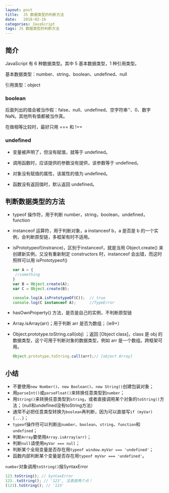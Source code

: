 ```yaml
---
layout: post
title:  JS 数据类型的判断方法
date:   2018-02-16
categories: JavaScript
tags: JS 数据类型的判断方法
---
```


## 简介

JavaScript 有 6 种数据类型。其中 5 基本数据类型，1 种引用类型。

基本数据类型：number、string、boolean、undefined、null

引用类型：object

### boolean

后面列出的值会被当作假：false、null、undefined、空字符串''、0、数字NaN。其他所有值都被当作真。

在做相等比较时，最好只用 === 和 !==

### undefined

- 变量被声明了，但没有赋值，就等于 undefined。
- 调用函数时，应该提供的参数没有提供，该参数等于 undefined。


- 对象没有赋值的属性，该属性的值为 undefined。
- 函数没有返回值时，默认返回 undefined。



## 判断数据类型的方法

- typeof 操作符，用于判断 number，string，boolean，undefined，function

- instanceof 运算符，用于判断对象，a instanceof b，a 是否是 b 的一个实例，会判断原型链，多框架有时不适用。

- isPrototypeof(instrance)，区别于instanceof，就是当用 Object.create() 来创建新实例，又没有重新制定 constructors 时，instanceof 会出错，而这时照样可以用 isPrototypeof()

  ```javascript
  var A = {
   //something
  }
  var B = Object.create(A);
  var C = Object.create(B);

  console.log(A.isPrototypeOf(C));  // true
  console.log(C instanceof A);      //TypeError
  ```

- hasOwnProperty() 方法，是否是自己的实例，不判断原型链

- Array.isArray(arr)；用于判断 arr 是否为数组；（ie9+）

- Object.prototype.toString.call(obj) ；返回 [Object class]，class 是 obj 的数据类型，这个可用于判断对象的数据类型，例如 arr 是一个数组。跨框架可用。

  ```javascript
  Object.prototype.toString.call(arr);// [object Array]
  ```




## 小结

- 不要使用`new Number()`、`new Boolean()`、`new String()`创建包装对象；
- 用`parseInt()`或`parseFloat()`来转换任意类型到`number`；
- 用`String()`来转换任意类型到`string`，或者直接调用某个对象的`toString()`方法；（null和undefined没有toString方法）
- 通常不必把任意类型转换为`boolean`再判断，因为可以直接写`if (myVar) {...}`；
- `typeof`操作符可以判断出`number`、`boolean`、`string`、`function`和`undefined`；
- 判断`Array`要使用`Array.isArray(arr)`；
- 判断`null`请使用`myVar === null`；
- 判断某个全局变量是否存在用`typeof window.myVar === 'undefined'`；
- 函数内部判断某个变量是否存在用`typeof myVar === 'undefined'`。

`number`对象调用`toString()`报SyntaxError

```javascript
123.toString(); // SyntaxError
123..toString(); // '123', 注意是两个点！
(123).toString(); // '123'
```

